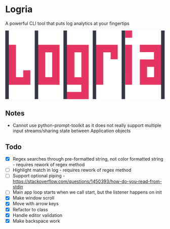 # Logria
 A powerful CLI tool that puts log analytics at your fingertips

![Logria Logo](/branding/logria.png)

## Notes

- Cannot use python-prompt-toolkit as it does not really support multiple input streams/sharing state between Application objects

## Todo

- [x] Regex searches through pre-formatted string, not color formatted string - requires rework of regex method
- [ ] Highlight match in log - requires rework of regex method
- [ ] Support optional piping - https://stackoverflow.com/questions/1450393/how-do-you-read-from-stdin
- [ ] Main app loop starts when we call start, but the listener happens on init
- [x] Make window scroll
- [x] Move with arrow keys
- [x] Refactor to class
- [x] Handle editor validation
- [x] Make backspace work
